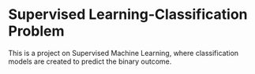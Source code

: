 # Supervised Learning-Classification Problem
This is a project on Supervised Machine Learning, where classification models are created to predict the binary outcome.
